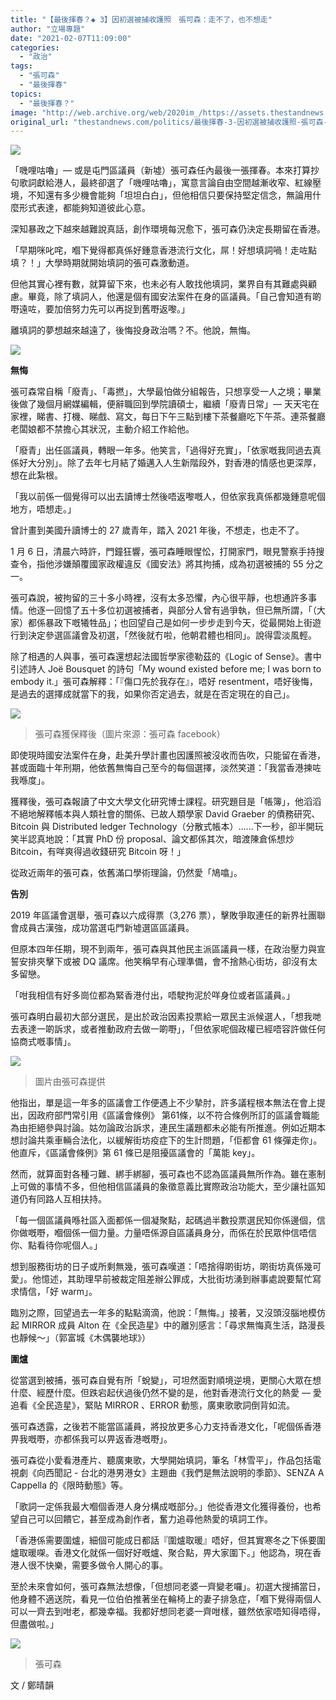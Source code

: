 ```yaml
---
title: "【最後揮春？◆ 3】因初選被捕收護照　張可森：走不了，也不想走"
author: "立場專題"
date: "2021-02-07T11:09:00"
categories:
  - "政治"
tags:
  - "張可森"
  - "最後揮春"
topics:
  - "最後揮春？"
image: "http://web.archive.org/web/2020im_/https://assets.thestandnews.com/media/photos/faicheun-01_f2lom_o1xjET5.png"
original_url: "thestandnews.com/politics/最後揮春-3-因初選被捕收護照-張可森-走不了-也不想走"
---
```

![](http://web.archive.org/web/2020im_/https://assets.thestandnews.com/media/photos/faicheun-01_f2lom_o1xjET5.png)

「嘰哩咕嚕」— 或是屯門區議員（新墟）張可森任內最後一張揮春。本來打算抄句歌詞獻給港人，最終卻選了「嘰哩咕嚕」，寓意言論自由空間越漸收窄、紅線壓境，不知還有多少機會能夠「坦坦白白」，但他相信只要保持堅定信念，無論用什麼形式表達，都能夠知道彼此心意。

深知暴政之下越來越難說真話，創作環境每況愈下，張可森仍決定長期留在香港。

「早期咪叱咤，嗰下覺得都真係好鍾意香港流行文化，屌！好想填詞喎！走咗點填？！」大學時期就開始填詞的張可森激動道。

但他其實心裡有數，就算留下來，也未必有人敢找他填詞，業界自有其難處與顧慮。畢竟，除了填詞人，他還是個有國安法案件在身的區議員。「自己會知道有啲嘢遠咗，要加倍努力先可以再捉到舊嘢返嚟。」

離填詞的夢想越來越遠了，後悔投身政治嗎？不。他說，無悔。

![](http://web.archive.org/web/2020im_/https://assets.thestandnews.com/media/photos/Layer200_fsmYO.png)

**無悔**

張可森常自稱「廢青」、「毒撚」，大學最怕做分組報告，只想享受一人之境；畢業後做了幾個月網媒編輯，便辭職回到學院讀碩士，繼續「廢青日常」— 天天宅在家裡，睇書、打機、睇戲、寫文，每日下午三點到樓下茶餐廳吃下午茶。連茶餐廳老闆娘都不禁擔心其狀況，主動介紹工作給他。

「廢青」出任區議員，轉眼一年多。他笑言，「過得好充實」，「依家嘅我同過去真係好大分別」。除了去年七月結了婚邁入人生新階段外，對香港的情感也更深厚，想在此紮根。

「我以前係一個覺得可以出去讀博士然後唔返嚟嘅人，但依家我真係都幾鍾意呢個地方，唔想走。」

曾計畫到美國升讀博士的 27 歲青年，踏入 2021 年後，不想走，也走不了。

1 月 6 日，清晨六時許，門鐘狂響，張可森睡眼惺忪，打開家門，眼見警察手持搜查令，指他涉嫌顛覆國家政權違反《國安法》將其拘捕，成為初選被捕的 55 分之一。

張可森說，被拘留的三十多小時裡，沒有太多恐懼，內心很平靜，也想通許多事情。他逐一回憶了五十多位初選被捕者，與部分人曾有過爭執，但已無所謂，「（大家）都係暴政下嘅犧牲品」；也回望自己是如何一步步走到今天，從最開始上街遊行到決定參選區議會及初選，「然後就冇啦，他朝君體也相同」。說得雲淡風輕。

除了相遇的人與事，張可森還想起法國哲學家德勒茲的《Logic of Sense》。書中引述詩人 Joë Bousquet 的詩句「My wound existed before me; I was born to embody it.」張可森解釋：「『傷口先於我存在』，唔好 resentment，唔好後悔，是過去的選擇成就當下的我，如果你否定過去，就是在否定現在的自己」。

![](http://web.archive.org/web/2020im_/https://assets.thestandnews.com/media/photos/135629876_424093005611048_4353077126973039380_n_Bx2wb_xc1fczX.jpg)
> 張可森獲保釋後（圖片來源：張可森 facebook）

即使現時國安法案件在身，赴美升學計畫也因護照被沒收而告吹，只能留在香港，甚或面臨十年刑期，他依舊無悔自己至今的每個選擇，淡然笑道：「我當香港揀咗我喺度」。

獲釋後，張可森報讀了中文大學文化研究博士課程。研究題目是「帳簿」，他滔滔不絕地解釋帳本與人類社會的關係、已故人類學家 David Graeber 的債務研究、Bitcoin 與 Distributed ledger Technology（分散式帳本）......下一秒，卻半開玩笑半認真地說：「其實 PhD 份 proposal、論文都係其次，暗渡陳倉係想炒 Bitcoin，有咩爽得過收錢研究 Bitcoin 呀！」

從政近兩年的張可森，依舊滿口學術理論，仍然愛「鳩噏」。

**告別**

2019 年區議會選舉，張可森以六成得票（3,276 票），擊敗爭取連任的新界社團聯會成員古漢強，成功當選屯門新墟選區區議員。

但原本四年任期，現不到兩年，張可森與其他民主派區議員一樣，在政治壓力與宣誓安排夾擊下或被 DQ 議席。他笑稱早有心理準備，會不捨熱心街坊，卻沒有太多留戀。

「咁我相信有好多崗位都為緊香港付出，唔駛拘泥於咩身位或者區議員。」

張可森明白最初大部分選民，是出於政治因素投票給一眾民主派候選人，「想我哋去表達一啲訴求，或者推動政府去做一啲嘢」，「但依家呢個政權已經唔容許做任何協商式嘅事情」。

![](http://web.archive.org/web/2020im_/https://assets.thestandnews.com/media/photos/81321962_2966276356716229_1309932830205149184_o_ipWOa_pR3zVPm.jpg)
> 圖片由張可森提供

他指出，單是這一年多的區議會工作便遇上不少摯肘，許多議程根本無法在會上提出，因政府部門常引用《區議會條例》 第61條，以不符合條例所訂的區議會職能為由拒絕參與討論。姑勿論政治訴求，連民生議題都未必能有所推進。例如近期本想討論共乘車輛合法化，以緩解街坊疫症下的生計問題，「佢都會 61 條彈走你」。他直斥，《區議會條例》第 61 條已是阻擾區議會的「萬能 key」。

然而，就算面對各種刁難、綁手綁腳，張可森也不認為區議員無所作為。雖在憲制上可做的事情不多，但他相信區議員的象徵意義比實際政治功能大，至少讓社區知道仍有同路人互相扶持。

「每一個區議員喺社區入面都係一個凝聚點，起碼過半數投票選民知你係邊個，信你做嘅嘢，嗰個係一個力量。力量唔係源自區議員身分，而係在於民眾仲信唔信你、點看待你呢個人。」

想到服務街坊的日子或所剩無幾，張可森嘆道：「唔捨得啲街坊，啲街坊真係幾可愛」。他憶述，其助理早前被裁定阻差辦公罪成，大批街坊湧到辦事處說要幫忙寫求情信，「好 warm」。 

臨別之際，回望過去一年多的點點滴滴，他說：「無悔。」接著，又沒頭沒腦地模仿起 MIRROR 成員 Alton 在《全民造星》中的離別感言：「尋求無悔真生活，路漫長也靜候～」（郭富城《木偶襲地球》）

**圍爐**

從當選到被捕，張可森自覺有所「蛻變」，可坦然面對順境逆境，更關心大眾在想什麼、經歷什麼。但跌宕起伏過後仍然不變的是，他對香港流行文化的熱愛 — 愛追看《全民造星》，緊貼 MIRROR 、ERROR 動態，廣東歌歌詞倒背如流。

張可森透露，之後若不能當區議員，將投放更多心力支持香港文化，「呢個係香港畀我嘅嘢，亦都係我可以畀返香港嘅嘢」。

張可森從小愛看港產片、聽廣東歌，大學開始填詞，筆名「林雪平」，作品包括電視劇《向西聞記 - 台北的港男港女》主題曲《我們是無法說明的季節》、SENZA A Cappella 的《限時動態》等。

「歌詞一定係我最大嗰個香港人身分構成嘅部分。」他從香港文化獲得養份，也希望自己可以回饋它，甚至成為創作者，奮力追尋他熱愛的填詞工作。

「香港係需要圍爐，細個可能成日都話『圍爐取暖』唔好，但其實寒冬之下係要圍爐取暖㗎。香港文化就係一個好好嘅爐、聚合點，畀大家圍下。」他認為，現在香港人很不快樂，需要多做令人開心的事。

至於未來會如何，張可森無法想像，「但想同老婆一齊變老囉」。初選大搜捕當日，他身體不適送院，看見一位伯伯推著坐在輪椅上的妻子排急症，「嗰下覺得兩個人可以一齊去到咁老，都幾幸福。我都好想同老婆一齊咁樣，雖然依家唔知得唔得，但盡做啦。」

![](http://web.archive.org/web/2020im_/https://assets.thestandnews.com/media/photos/20210128-NC-SamCheung_CNY-0865620copy_TTGa7_xKejGOE.jpg)
> 張可森

文 / 鄭晴韻